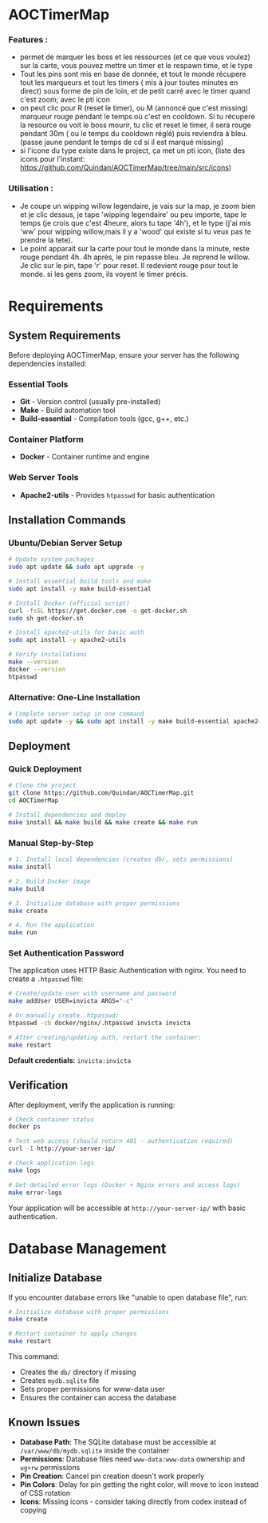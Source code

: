 # AOCTimerMap

### Features : 
- permet de marquer les boss et les ressources (et ce que vous voulez) sur la carte, vous pouvez mettre un timer et le respawn time, et le type
- Tout les pins sont mis en base de donnée, et tout le monde récupere tout les marqueurs et tout les timers ( mis à jour toutes minutes en direct)
sous forme de pin de loin, et de petit carré avec le timer quand c'est zoom; avec le pti icon
- on peut clic pour R (reset le timer), ou M (annoncé que c'est missing)
marqueur rouge pendant le temps où c'est en cooldown. Si tu récupere la resource ou voit le boss mourir, tu clic et reset le timer, il sera rouge pendant 30m ( ou le temps du cooldown réglé) puis reviendra à bleu. (passe jaune pendant le temps de cd si il est marqué missing)
- si l'icone du type existe dans le project, ça met un pti icon, (liste des icons pour l'instant: https://github.com/Quindan/AOCTimerMap/tree/main/src/icons)

### Utilisation : 
- Je coupe un wipping willow legendaire, je vais sur la map, je zoom bien et je clic dessus, je tape 'wipping legendaire' ou peu importe, tape le temps (je crois que c'est 4heure, alors tu tape '4h'), et le type (j'ai mis 'ww' pour wipping willow,mais il y a 'wood' qui existe si tu veux pas te prendre la tete).
- Le point apparait sur la carte pour tout le monde dans la minute, reste rouge pendant 4h.
4h après, le pin repasse bleu. Je reprend le willow. Je clic sur le pin, tape 'r' pour reset. Il redevient rouge pour tout le monde. si les gens zoom, ils voyent le timer précis.


# Requirements

## System Requirements

Before deploying AOCTimerMap, ensure your server has the following dependencies installed:

### Essential Tools
- **Git** - Version control (usually pre-installed)
- **Make** - Build automation tool
- **Build-essential** - Compilation tools (gcc, g++, etc.)

### Container Platform
- **Docker** - Container runtime and engine

### Web Server Tools  
- **Apache2-utils** - Provides `htpasswd` for basic authentication

## Installation Commands

### Ubuntu/Debian Server Setup

```bash
# Update system packages
sudo apt update && sudo apt upgrade -y

# Install essential build tools and make
sudo apt install -y make build-essential

# Install Docker (official script)
curl -fsSL https://get.docker.com -o get-docker.sh
sudo sh get-docker.sh

# Install apache2-utils for basic auth
sudo apt install -y apache2-utils

# Verify installations
make --version
docker --version
htpasswd
```

### Alternative: One-Line Installation

```bash
# Complete server setup in one command
sudo apt update -y && sudo apt install -y make build-essential apache2-utils && curl -fsSL https://get.docker.com | sh
```

## Deployment

### Quick Deployment

```bash
# Clone the project
git clone https://github.com/Quindan/AOCTimerMap.git
cd AOCTimerMap

# Install dependencies and deploy
make install && make build && make create && make run
```

### Manual Step-by-Step

```bash
# 1. Install local dependencies (creates db/, sets permissions)
make install

# 2. Build Docker image
make build

# 3. Initialize database with proper permissions
make create

# 4. Run the application
make run
```

### Set Authentication Password

The application uses HTTP Basic Authentication with nginx. You need to create a `.htpasswd` file:

```bash
# Create/update user with username and password
make addUser USER=invicta ARGS="-c"

# Or manually create .htpasswd:
htpasswd -cb docker/nginx/.htpasswd invicta invicta

# After creating/updating auth, restart the container:
make restart
```

**Default credentials:** `invicta:invicta`

## Verification

After deployment, verify the application is running:

```bash
# Check container status
docker ps

# Test web access (should return 401 - authentication required)
curl -I http://your-server-ip/

# Check application logs
make logs

# Get detailed error logs (Docker + Nginx errors and access logs)
make error-logs
```

Your application will be accessible at `http://your-server-ip/` with basic authentication.

# Database Management

## Initialize Database

If you encounter database errors like "unable to open database file", run:

```bash
# Initialize database with proper permissions
make create

# Restart container to apply changes
make restart
```

This command:
- Creates the `db/` directory if missing
- Creates `mydb.sqlite` file
- Sets proper permissions for www-data user
- Ensures the container can access the database

## Known Issues

- **Database Path**: The SQLite database must be accessible at `/var/www/db/mydb.sqlite` inside the container
- **Permissions**: Database files need `www-data:www-data` ownership and `ug+rw` permissions
- **Pin Creation**: Cancel pin creation doesn't work properly
- **Pin Colors**: Delay for pin getting the right color, will move to icon instead of CSS rotation
- **Icons**: Missing icons - consider taking directly from codex instead of copying
